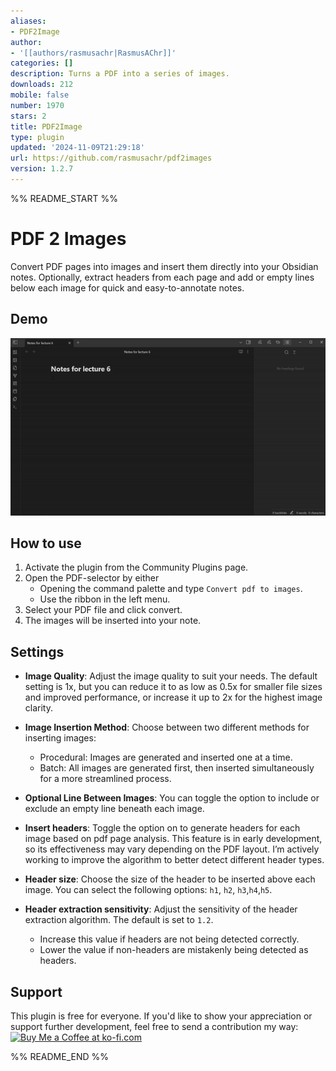```yaml
---
aliases:
- PDF2Image
author:
- '[[authors/rasmusachr|RasmusAChr]]'
categories: []
description: Turns a PDF into a series of images.
downloads: 212
mobile: false
number: 1970
stars: 2
title: PDF2Image
type: plugin
updated: '2024-11-09T21:29:18'
url: https://github.com/rasmusachr/pdf2images
version: 1.2.7
---
```


%% README_START %%

# PDF 2 Images

Convert PDF pages into images and insert them directly into your Obsidian notes. Optionally, extract headers from each page and add or empty lines below each image for quick and easy-to-annotate notes.

## Demo
![demo](https://github.com/RasmusAChr/PDF2Images/blob/master/resources/demo.gif?raw=true)

## How to use

1. Activate the plugin from the Community Plugins page.
2. Open the PDF-selector by either
 	- Opening the command palette and type `Convert pdf to images`.
	- Use the ribbon in the left menu.
3. Select your PDF file and click convert.
4. The images will be inserted into your note.

## Settings
- **Image Quality**: Adjust the image quality to suit your needs. The default setting is 1x, but you can reduce it to as low as 0.5x for smaller file sizes and improved performance, or increase it up to 2x for the highest image clarity.

- **Image Insertion Method**: Choose between two different methods for inserting images:
    - Procedural: Images are generated and inserted one at a time.
    - Batch: All images are generated first, then inserted simultaneously for a more streamlined process.

- **Optional Line Between Images**: You can toggle the option to include or exclude an empty line beneath each image. 

- **Insert headers**: Toggle the option on to generate headers for each image based on pdf page analysis. This feature is in early development, so its effectiveness may vary depending on the PDF layout. I’m actively working to improve the algorithm to better detect different header types.

- **Header size**: Choose the size of the header to be inserted above each image. You can select the following options: `h1`, `h2`, `h3`,`h4`,`h5`.

- **Header extraction sensitivity**: Adjust the sensitivity of the header extraction algorithm. The default is set to `1.2`.
    - Increase this value if headers are not being detected correctly. 
    - Lower the value if non-headers are mistakenly being detected as headers. 


## Support
This plugin is free for everyone. If you'd like to show your appreciation or support further development, feel free to send a contribution my way:<br>
<a href='https://ko-fi.com/Q5Q814LKGT' target='_blank'><img height='50' style='border:0px;height:50px;' src='https://storage.ko-fi.com/cdn/kofi3.png?v=3' border='0' alt='Buy Me a Coffee at ko-fi.com' /></a>


%% README_END %%